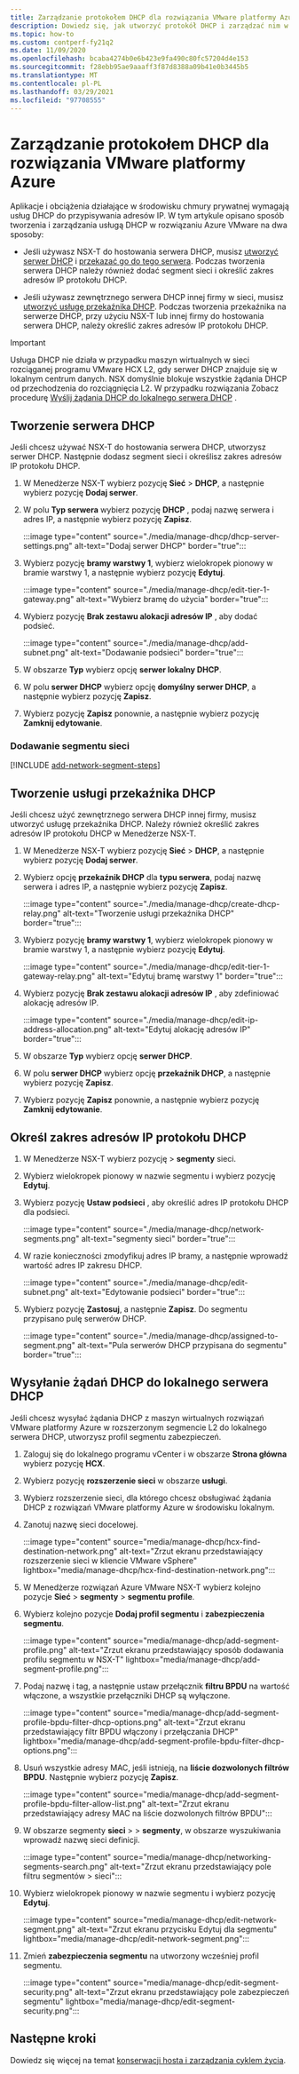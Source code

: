 ```yaml
---
title: Zarządzanie protokołem DHCP dla rozwiązania VMware platformy Azure
description: Dowiedz się, jak utworzyć protokół DHCP i zarządzać nim w chmurze prywatnej rozwiązania Azure VMware.
ms.topic: how-to
ms.custom: contperf-fy21q2
ms.date: 11/09/2020
ms.openlocfilehash: bcaba4274b0e6b423e9fa490c80fc57204d4e153
ms.sourcegitcommit: f28ebb95ae9aaaff3f87d8388a09b41e0b3445b5
ms.translationtype: MT
ms.contentlocale: pl-PL
ms.lasthandoff: 03/29/2021
ms.locfileid: "97708555"
---
```

# <a name="manage-dhcp-for-azure-vmware-solution"></a>Zarządzanie protokołem DHCP dla rozwiązania VMware platformy Azure

Aplikacje i obciążenia działające w środowisku chmury prywatnej wymagają usług DHCP do przypisywania adresów IP.  W tym artykule opisano sposób tworzenia i zarządzania usługą DHCP w rozwiązaniu Azure VMware na dwa sposoby:

- Jeśli używasz NSX-T do hostowania serwera DHCP, musisz [utworzyć serwer DHCP](#create-a-dhcp-server) i [przekazać go do tego serwera](#create-dhcp-relay-service). Podczas tworzenia serwera DHCP należy również dodać segment sieci i określić zakres adresów IP protokołu DHCP.   

- Jeśli używasz zewnętrznego serwera DHCP innej firmy w sieci, musisz [utworzyć usługę przekaźnika DHCP](#create-dhcp-relay-service). Podczas tworzenia przekaźnika na serwerze DHCP, przy użyciu NSX-T lub innej firmy do hostowania serwera DHCP, należy określić zakres adresów IP protokołu DHCP.

>[!IMPORTANT]
>Usługa DHCP nie działa w przypadku maszyn wirtualnych w sieci rozciąganej programu VMware HCX L2, gdy serwer DHCP znajduje się w lokalnym centrum danych.  NSX domyślnie blokuje wszystkie żądania DHCP od przechodzenia do rozciągnięcia L2. W przypadku rozwiązania Zobacz procedurę [Wyślij żądania DHCP do lokalnego serwera DHCP](#send-dhcp-requests-to-the-on-premises-dhcp-server) .


## <a name="create-a-dhcp-server"></a>Tworzenie serwera DHCP

Jeśli chcesz używać NSX-T do hostowania serwera DHCP, utworzysz serwer DHCP. Następnie dodasz segment sieci i określisz zakres adresów IP protokołu DHCP.

1. W Menedżerze NSX-T wybierz pozycję **Sieć**  >  **DHCP**, a następnie wybierz pozycję **Dodaj serwer**.

1. W polu **Typ serwera** wybierz pozycję **DHCP** , podaj nazwę serwera i adres IP, a następnie wybierz pozycję **Zapisz**.

   :::image type="content" source="./media/manage-dhcp/dhcp-server-settings.png" alt-text="Dodaj serwer DHCP" border="true":::

1. Wybierz pozycję **bramy warstwy 1**, wybierz wielokropek pionowy w bramie warstwy 1, a następnie wybierz pozycję **Edytuj**.

   :::image type="content" source="./media/manage-dhcp/edit-tier-1-gateway.png" alt-text="Wybierz bramę do użycia" border="true":::

1. Wybierz pozycję **Brak zestawu alokacji adresów IP** , aby dodać podsieć.

   :::image type="content" source="./media/manage-dhcp/add-subnet.png" alt-text="Dodawanie podsieci" border="true":::

1. W obszarze **Typ** wybierz opcję **serwer lokalny DHCP**. 
   
1. W polu **serwer DHCP** wybierz opcję **domyślny serwer DHCP**, a następnie wybierz pozycję **Zapisz**.

1. Wybierz pozycję **Zapisz** ponownie, a następnie wybierz pozycję **Zamknij edytowanie**.

### <a name="add-a-network-segment"></a>Dodawanie segmentu sieci

[!INCLUDE [add-network-segment-steps](includes/add-network-segment-steps.md)]


## <a name="create-dhcp-relay-service"></a>Tworzenie usługi przekaźnika DHCP

Jeśli chcesz użyć zewnętrznego serwera DHCP innej firmy, musisz utworzyć usługę przekaźnika DHCP. Należy również określić zakres adresów IP protokołu DHCP w Menedżerze NSX-T. 

1. W Menedżerze NSX-T wybierz pozycję **Sieć**  >  **DHCP**, a następnie wybierz pozycję **Dodaj serwer**.

1. Wybierz opcję **przekaźnik DHCP** dla **typu serwera**, podaj nazwę serwera i adres IP, a następnie wybierz pozycję **Zapisz**.

   :::image type="content" source="./media/manage-dhcp/create-dhcp-relay.png" alt-text="Tworzenie usługi przekaźnika DHCP" border="true":::

1. Wybierz pozycję **bramy warstwy 1**, wybierz wielokropek pionowy w bramie warstwy 1, a następnie wybierz pozycję **Edytuj**.

   :::image type="content" source="./media/manage-dhcp/edit-tier-1-gateway-relay.png" alt-text="Edytuj bramę warstwy 1" border="true":::

1. Wybierz pozycję **Brak zestawu alokacji adresów IP** , aby zdefiniować alokację adresów IP.

   :::image type="content" source="./media/manage-dhcp/edit-ip-address-allocation.png" alt-text="Edytuj alokację adresów IP" border="true":::

1. W obszarze **Typ** wybierz opcję **serwer DHCP**. 
   
1. W polu **serwer DHCP** wybierz opcję **przekaźnik DHCP**, a następnie wybierz pozycję **Zapisz**.

1. Wybierz pozycję **Zapisz** ponownie, a następnie wybierz pozycję **Zamknij edytowanie**.


## <a name="specify-the-dhcp-ip-address-range"></a>Określ zakres adresów IP protokołu DHCP

1. W Menedżerze NSX-T wybierz pozycję   >  **segmenty** sieci. 
   
1. Wybierz wielokropek pionowy w nazwie segmentu i wybierz pozycję **Edytuj**.
   
1. Wybierz pozycję **Ustaw podsieci** , aby określić adres IP protokołu DHCP dla podsieci. 
   
   :::image type="content" source="./media/manage-dhcp/network-segments.png" alt-text="segmenty sieci" border="true":::
      
1. W razie konieczności zmodyfikuj adres IP bramy, a następnie wprowadź wartość adres IP zakresu DHCP. 
      
   :::image type="content" source="./media/manage-dhcp/edit-subnet.png" alt-text="Edytowanie podsieci" border="true":::
      
1. Wybierz pozycję **Zastosuj**, a następnie **Zapisz**. Do segmentu przypisano pulę serwerów DHCP.
      
   :::image type="content" source="./media/manage-dhcp/assigned-to-segment.png" alt-text="Pula serwerów DHCP przypisana do segmentu" border="true":::


## <a name="send-dhcp-requests-to-the-on-premises-dhcp-server"></a>Wysyłanie żądań DHCP do lokalnego serwera DHCP

Jeśli chcesz wysyłać żądania DHCP z maszyn wirtualnych rozwiązań VMware platformy Azure w rozszerzonym segmencie L2 do lokalnego serwera DHCP, utworzysz profil segmentu zabezpieczeń. 

1. Zaloguj się do lokalnego programu vCenter i w obszarze **Strona główna** wybierz pozycję **HCX**.

1. Wybierz pozycję **rozszerzenie sieci** w obszarze **usługi**.

1. Wybierz rozszerzenie sieci, dla którego chcesz obsługiwać żądania DHCP z rozwiązań VMware platformy Azure w środowisku lokalnym. 

1. Zanotuj nazwę sieci docelowej.  

   :::image type="content" source="media/manage-dhcp/hcx-find-destination-network.png" alt-text="Zrzut ekranu przedstawiający rozszerzenie sieci w kliencie VMware vSphere" lightbox="media/manage-dhcp/hcx-find-destination-network.png":::

1. W Menedżerze rozwiązań Azure VMware NSX-T wybierz kolejno pozycje **Sieć**  >  **segmenty**  >  **segmentu profile**. 

1. Wybierz kolejno pozycje **Dodaj profil segmentu** i **zabezpieczenia segmentu**.

   :::image type="content" source="media/manage-dhcp/add-segment-profile.png" alt-text="Zrzut ekranu przedstawiający sposób dodawania profilu segmentu w NSX-T" lightbox="media/manage-dhcp/add-segment-profile.png":::

1. Podaj nazwę i tag, a następnie ustaw przełącznik **filtru BPDU** na wartość włączone, a wszystkie przełączniki DHCP są wyłączone.

   :::image type="content" source="media/manage-dhcp/add-segment-profile-bpdu-filter-dhcp-options.png" alt-text="Zrzut ekranu przedstawiający filtr BPDU włączony i przełączania DHCP" lightbox="media/manage-dhcp/add-segment-profile-bpdu-filter-dhcp-options.png":::

1. Usuń wszystkie adresy MAC, jeśli istnieją, na **liście dozwolonych filtrów BPDU**.  Następnie wybierz pozycję **Zapisz**.

   :::image type="content" source="media/manage-dhcp/add-segment-profile-bpdu-filter-allow-list.png" alt-text="Zrzut ekranu przedstawiający adresy MAC na liście dozwolonych filtrów BPDU":::

1. W obszarze segmenty **sieci**  >    >  **segmenty**, w obszarze wyszukiwania wprowadź nazwę sieci definicji.

   :::image type="content" source="media/manage-dhcp/networking-segments-search.png" alt-text="Zrzut ekranu przedstawiający pole filtru segmentów > sieci":::

1. Wybierz wielokropek pionowy w nazwie segmentu i wybierz pozycję **Edytuj**.

   :::image type="content" source="media/manage-dhcp/edit-network-segment.png" alt-text="Zrzut ekranu przycisku Edytuj dla segmentu" lightbox="media/manage-dhcp/edit-network-segment.png":::

1. Zmień **zabezpieczenia segmentu** na utworzony wcześniej profil segmentu.

   :::image type="content" source="media/manage-dhcp/edit-segment-security.png" alt-text="Zrzut ekranu przedstawiający pole zabezpieczeń segmentu" lightbox="media/manage-dhcp/edit-segment-security.png":::

## <a name="next-steps"></a>Następne kroki

Dowiedz się więcej na temat [konserwacji hosta i zarządzania cyklem życia](concepts-private-clouds-clusters.md#host-maintenance-and-lifecycle-management).